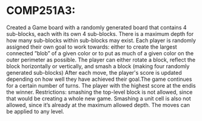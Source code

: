 # COMP251A3:
Created a Game board with a randomly generated board that contains 4 sub-blocks, each with its own 4 sub-blocks. There is a maximum depth for how many sub-blocks within sub-blocks may exist.
Each  player  is  randomly  assigned  their  own  goal  to  work  towards:   either  to  create  the  largest connected  ”blob”  of  a  given  color  or  to  put  as  much  of  a  given color  on  the  outer  perimeter  as possible.
The player can either rotate a block, reflect the block horizontally or vertically, and smash a block (making four randomly generated sub-blocks)
After each move, the player's score is updated depending on how well they have achieved their goal.The game continues for a certain number of turns. The player with the highest score at the endis the winner.
Restrictions: smashing the top-level block is not allowed, since that would be creating a whole new game. Smashing a unit cell is also not allowed, since it’s already at the maximum allowed depth. The moves can be applied to any level.
